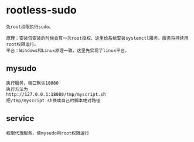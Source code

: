 # rootless-sudo
	免root权限执行sudo。
	
	原理：安装包安装的时候会有一次root授权，这里给系统安装systemctl服务，服务将持续用root权限运行。
	平台：Windows和Linux原理一致，这里先实现了linux平台。

## mysudo
	执行服务，端口默认18080
	执行方法为
	http://127.0.0.1:18080/tmp/myscript.sh
	把/tmp/myscript.sh换成自己的脚本绝对路径
	
## service
	权限代理服务，使mysudo用root权限运行